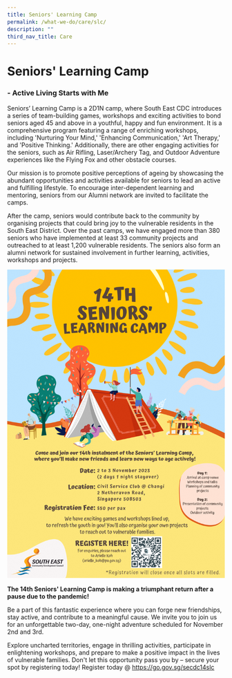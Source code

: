 ```yaml
---
title: Seniors' Learning Camp
permalink: /what-we-do/care/slc/
description: ""
third_nav_title: Care
---
```

# Seniors' Learning Camp 
### - Active Living Starts with Me

Seniors’ Learning Camp is a 2D1N camp, where South East CDC introduces a series of team-building games, workshops and exciting activities to bond seniors aged 45 and above in a youthful, happy and fun environment. It is a comprehensive program featuring a range of enriching workshops, including 'Nurturing Your Mind,' 'Enhancing Communication,' 'Art Therapy,' and 'Positive Thinking.' Additionally, there are other engaging activities for the seniors, such as Air Rifling, Laser/Archery Tag, and Outdoor Adventure experiences like the Flying Fox and other obstacle courses.

Our mission is to promote positive perceptions of ageing by showcasing the abundant opportunities and activities available for seniors to lead an active and fulfilling lifestyle. To encourage inter-dependent learning and mentoring, seniors from our Alumni network are invited to facilitate the camps.

After the camp, seniors would contribute back to the community by organising projects that could bring joy to the vulnerable residents in the South East District. Over the past camps, we have engaged more than 380 seniors who have implemented at least 33 community projects and outreached to at least 1,200 vulnerable residents. The seniors also form an alumni network for sustained involvement in further learning, activities, workshops and projects.

![Seniors' learning camp](/images/What%20We%20Do/CARE/14th%20seniors'%20learning%20camp%202023.png)

**The 14th Seniors' Learning Camp is making a triumphant return after a pause due to the pandemic!**

Be a part of this fantastic experience where you can forge new friendships, stay active, and contribute to a meaningful cause.
We invite you to join us for an unforgettable two-day, one-night adventure scheduled for November 2nd and 3rd.

Explore uncharted territories, engage in thrilling activities, participate in enlightening workshops, and prepare to make a positive impact in the lives of vulnerable families. Don't let this opportunity pass you by – secure your spot by registering today! Register today @ https://go.gov.sg/secdc14slc